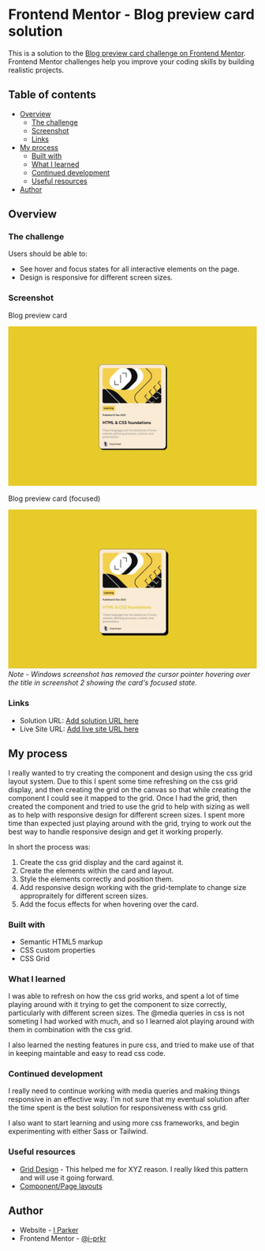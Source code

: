 # Frontend Mentor - Blog preview card solution

This is a solution to the [Blog preview card challenge on Frontend Mentor](https://www.frontendmentor.io/challenges/blog-preview-card-ckPaj01IcS). Frontend Mentor challenges help you improve your coding skills by building realistic projects.

## Table of contents

- [Overview](#overview)
  - [The challenge](#the-challenge)
  - [Screenshot](#screenshot)
  - [Links](#links)
- [My process](#my-process)
  - [Built with](#built-with)
  - [What I learned](#what-i-learned)
  - [Continued development](#continued-development)
  - [Useful resources](#useful-resources)
- [Author](#author)

## Overview

### The challenge

Users should be able to:

- See hover and focus states for all interactive elements on the page.
- Design is responsive for different screen sizes.

### Screenshot

Blog preview card

![Sreenshot (unfocused)](./assets/images/screenshot1.jpg)

Blog preview card (focused)

![Screenshot (focused)](./assets/images/screenshot2-focused.jpg)
_Note - Windows screenshot has removed the cursor pointer hovering over the title in screenshot 2 showing the card's focused state._

### Links

- Solution URL: [Add solution URL here](https://your-solution-url.com)
- Live Site URL: [Add live site URL here](https://your-live-site-url.com)

## My process

I really wanted to try creating the component and design using the css grid layout system. Due to this I spent some time refreshing on the css grid display, and then creating the grid on the canvas so that while creating the component I could see it mapped to the grid. Once I had the grid, then created the component and tried to use the grid to help with sizing as well as to help with responsive design for different screen sizes. I spent more time than expected just playing around with the grid, trying to work out the best way to handle responsive design and get it working properly.

In short the process was:

1. Create the css grid display and the card against it.
2. Create the elements within the card and layout.
3. Style the elements correctly and position them.
4. Add responsive design working with the grid-template to change size appropraitely for different screen sizes.
5. Add the focus effects for when hovering over the card.

### Built with

- Semantic HTML5 markup
- CSS custom properties
- CSS Grid

### What I learned

I was able to refresh on how the css grid works, and spent a lot of time playing around with it trying to get the component to size correctly, particularly with different screen sizes. The @media queries in css is not someting I had worked with much, and so I learned alot playing around with them in combination with the css grid.

I also learned the nesting features in pure css, and tried to make use of that in keeping maintable and easy to read css code.

### Continued development

I really need to continue working with media queries and making things responsive in an effective way. I'm not sure that my eventual solution after the time spent is the best solution for responsiveness with css grid.

I also want to start learning and using more css frameworks, and begin experimenting with either Sass or Tailwind.

### Useful resources

- [Grid Design](https://elementor.com/blog/grid-design/) - This helped me for XYZ reason. I really liked this pattern and will use it going forward.
- [Component/Page layouts](https://ishadeed.com/article/thinking-like-a-front-end-developer/)

## Author

- Website - [I Parker](https://github.com/i-prkr)
- Frontend Mentor - [@i-prkr](https://www.frontendmentor.io/profile/i-prkr)
